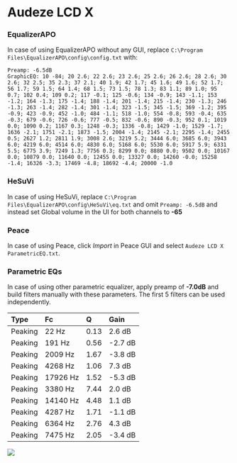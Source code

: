 # Audeze LCD X

### EqualizerAPO
In case of using EqualizerAPO without any GUI, replace `C:\Program Files\EqualizerAPO\config\config.txt`
with:
```
Preamp: -6.5dB
GraphicEQ: 10 -84; 20 2.6; 22 2.6; 23 2.6; 25 2.6; 26 2.6; 28 2.6; 30 2.6; 32 2.5; 35 2.3; 37 2.1; 40 1.9; 42 1.7; 45 1.6; 49 1.6; 52 1.7; 56 1.7; 59 1.5; 64 1.4; 68 1.5; 73 1.5; 78 1.3; 83 1.1; 89 1.0; 95 0.7; 102 0.4; 109 0.2; 117 -0.1; 125 -0.6; 134 -0.9; 143 -1.1; 153 -1.2; 164 -1.3; 175 -1.4; 188 -1.4; 201 -1.4; 215 -1.4; 230 -1.3; 246 -1.3; 263 -1.4; 282 -1.4; 301 -1.4; 323 -1.5; 345 -1.5; 369 -1.2; 395 -0.9; 423 -0.9; 452 -1.0; 484 -1.1; 518 -1.0; 554 -0.8; 593 -0.4; 635 -0.3; 679 -0.6; 726 -0.6; 777 -0.5; 832 -0.6; 890 -0.3; 952 0.1; 1019 0.0; 1090 0.2; 1167 0.3; 1248 -0.3; 1336 -0.8; 1429 -1.0; 1529 -1.7; 1636 -2.1; 1751 -2.1; 1873 -1.5; 2004 -1.4; 2145 -2.1; 2295 -1.4; 2455 0.5; 2627 1.2; 2811 1.9; 3008 2.6; 3219 5.2; 3444 6.0; 3685 6.0; 3943 6.0; 4219 6.0; 4514 6.0; 4830 6.0; 5168 6.0; 5530 6.0; 5917 5.9; 6331 5.5; 6775 3.9; 7249 1.3; 7756 0.3; 8299 0.0; 8880 0.0; 9502 0.0; 10167 0.0; 10879 0.0; 11640 0.0; 12455 0.0; 13327 0.0; 14260 -0.0; 15258 -1.4; 16326 -3.3; 17469 -4.8; 18692 -4.4; 20000 -1.0
```

### HeSuVi
In case of using HeSuVi, replace `C:\Program Files\EqualizerAPO\config\HeSuVi\eq.txt` and omit `Preamp:
-6.5dB` and instead set Global volume in the UI for both channels to **-65**

### Peace
In case of using Peace, click *Import* in Peace GUI and select `Audeze LCD X ParametricEQ.txt`.

### Parametric EQs
In case of using other parametric equalizer, apply preamp of **-7.0dB** and build filters manually with
these parameters. The first 5 filters can be used independently.

| Type    | Fc       |    Q | Gain    |
|:--------|:---------|:-----|:--------|
| Peaking | 22 Hz    | 0.13 | 2.6 dB  |
| Peaking | 191 Hz   | 0.56 | -2.7 dB |
| Peaking | 2009 Hz  | 1.67 | -3.8 dB |
| Peaking | 4268 Hz  | 1.06 | 7.3 dB  |
| Peaking | 17926 Hz | 1.52 | -5.3 dB |
| Peaking | 3380 Hz  | 7.44 | 2.0 dB  |
| Peaking | 14140 Hz | 4.48 | 1.1 dB  |
| Peaking | 4287 Hz  | 1.71 | -1.1 dB |
| Peaking | 6364 Hz  | 2.76 | 4.3 dB  |
| Peaking | 7475 Hz  | 2.05 | -3.4 dB |

![](https://raw.githubusercontent.com/jaakkopasanen/AutoEq/master/results/headphonecom/sbaf-serious/Audeze%20LCD%20X/Audeze%20LCD%20X.png)